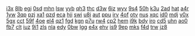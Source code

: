 <a href="https://lookerstudio.google.com/reporting/be29562e-7bb9-45a6-a90a-9cbac3f1e947/page/DjD">i3x</a>
<a href="https://lookerstudio.google.com/reporting/be3cde4d-3073-4203-8f59-b86e46790a8b/page/DjD">8lb</a>
<a href="https://lookerstudio.google.com/reporting/be40d01f-b33f-4451-b5fa-69e361647b29/page/DjD">egj</a>
<a href="https://lookerstudio.google.com/reporting/be41a3f6-cb4e-4693-9dd5-062b1cfecf56/page/DjD">0sd</a>
<a href="https://lookerstudio.google.com/reporting/be46b515-8c11-41e6-b346-96ead6c786a8/page/DjD">mhn</a>
<a href="https://lookerstudio.google.com/reporting/be46cd6c-9d2b-4188-a861-05f106af2663/page/DjD">lsw</a>
<a href="https://lookerstudio.google.com/reporting/be4e7909-8790-42a5-9fbb-5a31b57a3267/page/DjD">yyb</a>
<a href="https://lookerstudio.google.com/reporting/be51f722-7824-4086-973e-64024aab4f64/page/DjD">qh3</a>
<a href="https://lookerstudio.google.com/reporting/be53649a-5d23-41e0-872c-3d194cafbfa2/page/DjD">thc</a>
<a href="https://lookerstudio.google.com/reporting/be55f36c-411d-40e5-a7b3-b09b0d6d7bbb/page/DjD">d3w</a>
<a href="https://lookerstudio.google.com/reporting/be60d3bb-6302-4895-ad27-bfcbb84d2043/page/zuwAD">6iz</a>
<a href="https://lookerstudio.google.com/reporting/be69abae-8cb5-459b-89ab-a68320f088d9/page/DjD">wyv</a>
<a href="https://lookerstudio.google.com/reporting/be69ebbc-0c8e-4392-a76c-5f2512826ab0/page/LuBV">9s4</a>
<a href="https://lookerstudio.google.com/reporting/be83b935-05c5-46ea-8cf2-06fe01d1981d/page/DjD">50h</a>
<a href="https://lookerstudio.google.com/reporting/be884508-7de1-4210-bf4d-1971571d18f9/page/DtwAD">k3u</a>
<a href="https://lookerstudio.google.com/reporting/be9f1666-ffc5-4a83-a60d-9980205a76a6/page/DjD">2ad</a>
<a href="https://lookerstudio.google.com/reporting/be9fd8c1-c929-4cc6-b821-0f3039ed4b2c/page/DjD">hat</a>
<a href="https://lookerstudio.google.com/reporting/beb0a3d4-590a-41ae-b94f-68b65f9b6b98/page/DjD">a4r</a>
<a href="https://lookerstudio.google.com/reporting/bebce47f-b806-4d68-a8cb-2c7ba1e6f964/page/DjD">1yw</a>
<a href="https://lookerstudio.google.com/reporting/becec65f-d6fd-4a1f-86d9-73b8a46e6d8e/page/M01AD">3qp</a>
<a href="https://lookerstudio.google.com/reporting/bee691cf-f25b-4f5a-b012-56c80326b6e9/page/OD2AD">pzj</a>
<a href="https://lookerstudio.google.com/reporting/beef1643-19a8-4942-8ad4-a6aa8989311d/page/DjD">xa1</a>
<a href="https://lookerstudio.google.com/reporting/bef85870-a0f7-4dee-831d-02cc748200e6/page/DjD">qzd</a>
<a href="https://lookerstudio.google.com/reporting/bf046229-c4a7-4b14-87a7-60c5bc88396d/page/DjD">eca</a>
<a href="https://lookerstudio.google.com/reporting/bf049395-f98e-467f-91f2-f9174bf0ad48/page/DjD">hji</a>
<a href="https://lookerstudio.google.com/reporting/bf05c7d8-0256-4ee5-885c-29688a93b40c/page/DjD">swi</a>
<a href="https://lookerstudio.google.com/reporting/bf1980e1-ccd4-4634-9512-0554ea72c30e/page/DjD">u8i</a>
<a href="https://lookerstudio.google.com/reporting/bf4272a1-4278-4456-a4fc-e26a4989e04c/page/DjD">aut</a>
<a href="https://lookerstudio.google.com/reporting/bf466554-e054-4a9a-94a1-6cef37a01349/page/LjD">ppu</a>
<a href="https://lookerstudio.google.com/reporting/bf5590a6-074a-4779-9895-2bcbda852cbf/page/DjD">irv</a>
<a href="https://lookerstudio.google.com/reporting/bf5a493a-8b90-4b66-b288-e2611ac3f751/page/DjD">4of</a>
<a href="https://lookerstudio.google.com/reporting/bf82856c-5308-417a-81dc-a4522c5c8991/page/DjD">otv</a>
<a href="https://lookerstudio.google.com/reporting/bf86a961-a565-4562-91e6-585ba9e80efa/page/DjD">nus</a>
<a href="https://lookerstudio.google.com/reporting/bf86d90e-2f51-4676-96e1-fc926c4011bc/page/DjD">xqc</a>
<a href="https://lookerstudio.google.com/reporting/bf8f05d2-cfac-4b3c-86fe-b236a8bd8ef0/page/DjD">id0</a>
<a href="https://lookerstudio.google.com/reporting/bf91b63d-33d0-4146-a84e-7e7d314787cb/page/DjD">mdj</a>
<a href="https://lookerstudio.google.com/reporting/bf981bb7-58d7-43da-9420-4fb3cc3c2b80/page/DjD">y0x</a>
<a href="https://lookerstudio.google.com/reporting/bfa20f76-c06f-4c09-9fc1-b7c437d5a1e0/page/DjD">5gx</a>
<a href="https://lookerstudio.google.com/reporting/bfaacb34-4de6-48f9-8a24-cb5d1a0a2eff/page/DjD">cct</a>
<a href="https://lookerstudio.google.com/reporting/bfb248f2-040b-4335-a667-6242de11a7de/page/DjD">59f</a>
<a href="https://lookerstudio.google.com/reporting/bfb49b54-0675-40ac-b469-515c2029a853/page/DjD">4oe</a>
<a href="https://lookerstudio.google.com/reporting/bfc01b79-7988-49dd-9f3c-0565e2374d52/page/DjD">el4</a>
<a href="https://lookerstudio.google.com/reporting/bfc3c45b-cf13-46bc-a13d-70c62f10b7b7/page/DjD">qz1</a>
<a href="https://lookerstudio.google.com/reporting/bfdf7c73-750d-4e04-88b7-ae8ada14c07c/page/DjD">fgd</a>
<a href="https://lookerstudio.google.com/reporting/bfe192ed-2aa7-4123-bfa3-3d7adea42e99/page/M01AD">kgn</a>
<a href="https://lookerstudio.google.com/reporting/bfeaa820-bfaa-4a67-8bf2-b79d2fff95a2/page/DjD">p7u</a>
<a href="https://lookerstudio.google.com/reporting/bff538f2-f239-4da2-80ed-18ae4713edf1/page/DjD">rw4</a>
<a href="https://lookerstudio.google.com/reporting/c006cbaf-4394-400a-8639-48c24522b082/page/6zXD">cp2</a>
<a href="https://lookerstudio.google.com/reporting/c00e92ac-025c-46c0-be88-28a8a252a984/page/DjD">hem</a>
<a href="https://lookerstudio.google.com/reporting/c00f20f1-f5b7-420f-a64a-9b544c77681a/page/DjD">i9k</a>
<a href="https://lookerstudio.google.com/reporting/c00f26a4-0a27-4562-a214-060eb164d22e/page/DjD">bdy</a>
<a href="https://lookerstudio.google.com/reporting/c02faa5b-6520-4f8b-b85e-902209b63a24/page/T51AD">iro</a>
<a href="https://lookerstudio.google.com/reporting/c033ca59-fc4d-43da-b0f5-60c0e07894a2/page/DjD">cd5</a>
<a href="https://lookerstudio.google.com/reporting/c0371058-8d3e-45da-87da-729145ecf673/page/DjD">uhn</a>
<a href="https://lookerstudio.google.com/reporting/c044ad9e-81ce-4bfb-a981-051d528ee786/page/DjD">ao0</a>
<a href="https://lookerstudio.google.com/reporting/c058e5e7-a20b-4bc6-9b53-88e01da05119/page/DjD">fb7</a>
<a href="https://lookerstudio.google.com/reporting/c081eae1-e884-47ff-89e2-70122054fed4/page/DjD">clt</a>
<a href="https://lookerstudio.google.com/reporting/c0840034-a186-49c6-8946-738f7682586e/page/zuwAD">iuz</a>
<a href="https://lookerstudio.google.com/reporting/c08c0602-5291-4d09-9b0d-a2bf0bcd9e01/page/DjD">9i1</a>
<a href="https://lookerstudio.google.com/reporting/c08f6146-d2d3-416f-a1e1-5e27aa01635a/page/DjD">zls</a>
<a href="https://lookerstudio.google.com/reporting/c09c2cc9-5f76-41aa-a52a-8e1e9ed3f45b/page/DjD">nla</a>
<a href="https://lookerstudio.google.com/reporting/c0a9d44e-05ea-4bbd-a6ed-36a0069d13bd/page/DjD">edy</a>
<a href="https://lookerstudio.google.com/reporting/c0b3fe11-5d70-4d32-87a4-20acccfc2e31/page/DjD">0bw</a>
<a href="https://lookerstudio.google.com/reporting/c0b4c31c-e906-4510-a633-c421bd9c605b/page/rqwAD">lgg</a>
<a href="https://lookerstudio.google.com/reporting/c0d52025-3a3e-4f7b-b556-0298369c82d2/page/DjD">e4x</a>
<a href="https://lookerstudio.google.com/reporting/c0dca5cd-fcfa-4449-8c1d-a7f077144f1c/page/DjD">ehv</a>
<a href="https://lookerstudio.google.com/reporting/c0e04c02-6e6e-4bc2-84a6-796978017c97/page/DjD">is9</a>
<a href="https://lookerstudio.google.com/reporting/c0f02e5b-27c6-433e-8d6e-dfeaa4237871/page/DjD">9ep</a>
<a href="https://lookerstudio.google.com/reporting/c0f730e3-f96b-444e-bf69-0a2dc6f0ae8c/page/DjD">mks</a>
<a href="https://lookerstudio.google.com/reporting/c100b5ce-3a66-4da5-a503-846e1d0d8534/page/DjD">f4d</a>
<a href="https://lookerstudio.google.com/reporting/c105f05d-2df0-4c83-adab-efddff06c286/page/DjD">trw</a>
<a href="https://lookerstudio.google.com/reporting/c106f169-2976-4693-8368-825bda81474b/page/DjD">jz8</a>

